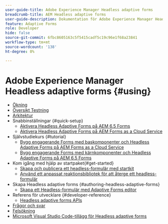 ```yaml
---
user-guide-title: Adobe Experience Manager Headless adaptive forms
breadcrumb-title: AEM Headless adaptive forms
user-guide-description: Dokumentation för Adobe Experience Manager Headless adaptive forms
feature: Adaptive Forms
role: Developer
hide: false
source-git-commit: 6fbc8605163c5f5415cadf5c19c96e1f68a23841
workflow-type: tm+mt
source-wordcount: '138'
ht-degree: 0%

---
```



# Adobe Experience Manager Headless adaptive forms {#using}

+ [Ökning](overview.md)
+ [Översikt Testning](overview-testing.md)
+ [Arkitektur](architecture.md)
+ Snabbinställningar {#quick-setup}
   + [Aktivera Headless Adaptive Forms på AEM 6.5 Forms](enable-headless-adaptive-forms-and-core-components.md)
   + [Aktivera Headless Adaptive Forms på AEM Forms as a Cloud Service](enable-headless-adaptive-forms-and-core-components-on-forms-cloud-service.md)
+ Självstudiekurs {#tutorial}
   + [Bygg engagerande Forms med baskomponenter och Headless Adaptive Forms på AEM Forms as a Cloud Service](build-engaging-forms-using-core-components-and-headless-adaptive-forms-aem-forms-cloud-service.md)
   + [Bygg engagerande Forms med kärnkomponenter och Headless Adaptive Forms på AEM 6.5 Forms](build-engaging-forms-using-core-components-and-headless-adaptive-forms-on-aem-65-forms.md)
+ Kom igång med hjälp av startpaket{#get-started}
   + [Skapa och publicera ett headless-formulär med startkit](create-and-publish-a-headless-form.md)
   + [Använd ett anpassat reaktionsbibliotek för att återge ett headless-formulär](use-google-material-ui-react-components-to-render-a-headless-form.md)
+ Skapa Headless adaptive forms {#authoring-headless-adaptive-forms}
   + [Skapa ett Headless-formulär med Adaptive Forms editor](create-a-headless-adaptive-form.md)
+ Referens för utvecklare {#developer-reference}
   + [Headless adaptive forms APIs](https://opensource.adobe.com/aem-forms-af-runtime/api/)
+ [Frågor och svar](faq.md)
+ [Felsökning](troubleshooting.md)
+ [Microsoft Visual Studio Code-tillägg för Headless adaptive forms](visual-studio-code-extension-for-headless-adaptive-forms.md)



<!--

Articles must be added to this TOC file in order to render.

Use this list format to specify links to articles and section headings that expand and collapse in the left rail of the user guide.

An article link CANNOT be used as a section heading.
-->
